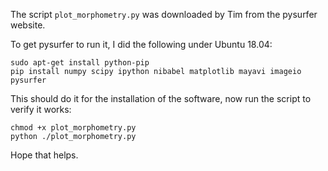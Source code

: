The script `plot_morphometry.py` was downloaded by Tim from the pysurfer website.

To get pysurfer to run it, I did the following under Ubuntu 18.04:

    sudo apt-get install python-pip
    pip install numpy scipy ipython nibabel matplotlib mayavi imageio pysurfer

This should do it for the installation of the software, now run the script to verify it works:

    chmod +x plot_morphometry.py
    python ./plot_morphometry.py

Hope that helps.
